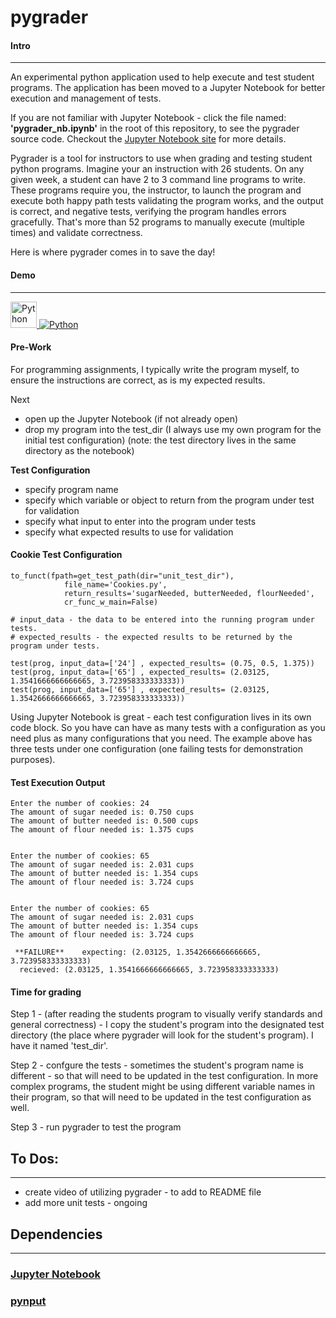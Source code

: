# pygrader
#### Intro
---
An experimental python application used to help execute and test student programs.
The application has been moved to a Jupyter Notebook for better execution and management of tests. 

If you are not familiar with Jupyter Notebook - click the file named: **'pygrader_nb.ipynb'** in the root of this repository, to see the pygrader source code. Checkout the [Jupyter Notebook site](https://jupyter.org/) for more details. 

Pygrader is a tool for instructors to use when grading and testing student python programs. Imagine your an instruction with 26 students. On any given week, a student can have 2 to 3 command line programs to write. These programs require you, the instructor, to launch the program and execute both happy path tests validating the program works, and the output is correct, and negative tests, verifying the program handles errors gracefully. That's more than 52 programs to manually execute (multiple times) and validate correctness. 

Here is where pygrader comes in to save the day!

#### Demo
---


<body>

<a target="_blank" href="https://www.dropbox.com/s/472a36xtvlp9gi5/Pygrader%20Demo.mp4?dl=0">
  <img src="https://2e8ram2s1li74atce18qz5y1-wpengine.netdna-ssl.com/wp-content/uploads/2019/11/shutterstock_1386882278-1-640x427.jpg" alt="Python" height="42" width="42">
</a>

</body>

<a target="_blank" href="https://www.dropbox.com/s/472a36xtvlp9gi5/Pygrader%20Demo.mp4?dl=0">
  <img src="https://2e8ram2s1li74atce18qz5y1-wpengine.netdna-ssl.com/wp-content/uploads/2019/11/shutterstock_1386882278-1-640x427.jpg" alt="Python">
</a>

</body>

#### Pre-Work
For programming assignments, I typically write the program myself, to ensure the instructions are correct, as is my expected results. 

Next
* open up the Jupyter Notebook (if not already open) 
* drop my program into the test_dir (I always use my own program for the initial test configuration)
(note: the test directory lives in the same directory as the notebook)

**Test Configuration**
* specify program name
* specify which variable or object to return from the program under test for validation
* specify what input to enter into the program under tests
* specify what expected results to use for validation
  
#### Cookie Test Configuration
```
to_funct(fpath=get_test_path(dir="unit_test_dir"),
            file_name='Cookies.py',
            return_results='sugarNeeded, butterNeeded, flourNeeded',
            cr_func_w_main=False)

# input_data - the data to be entered into the running program under tests. 
# expected_results - the expected results to be returned by the program under tests. 

test(prog, input_data=['24'] , expected_results= (0.75, 0.5, 1.375))
test(prog, input_data=['65'] , expected_results= (2.03125, 1.3541666666666665, 3.723958333333333))
test(prog, input_data=['65'] , expected_results= (2.03125, 1.3542666666666665, 3.723958333333333))
```

Using Jupyter Notebook is great - each test configuration lives in its own code block. So you have can have as many tests with a configuration as you need plus as many configurations that you need. The example above has three tests under one configuration (one failing tests for demonstration purposes). 

#### Test Execution Output
```
Enter the number of cookies: 24
The amount of sugar needed is: 0.750 cups
The amount of butter needed is: 0.500 cups
The amount of flour needed is: 1.375 cups


Enter the number of cookies: 65
The amount of sugar needed is: 2.031 cups
The amount of butter needed is: 1.354 cups
The amount of flour needed is: 3.724 cups


Enter the number of cookies: 65
The amount of sugar needed is: 2.031 cups
The amount of butter needed is: 1.354 cups
The amount of flour needed is: 3.724 cups

 **FAILURE** 	expecting: (2.03125, 1.3542666666666665, 3.723958333333333)
  recieved: (2.03125, 1.3541666666666665, 3.723958333333333)
 ```

#### Time for grading

Step 1 - (after reading the students program to visually verify standards and general correctness) - I copy the student's program into the designated test directory (the place where pygrader will look for the student's program). I have it named 'test_dir'.

Step 2 - confgure the tests - sometimes the student's program name is different - so that will need to be updated in the test configuration. In more complex programs, the student might be using different variable names in their program, so that will need to be updated in the test configuration as well. 

Step 3 - run pygrader to test the program


## To Dos:
---
* create video of utilizing pygrader - to add to README file
* add more unit tests - ongoing


## Dependencies
---
### [Jupyter Notebook](https://jupyter.org/)

### [pynput](https://pynput.readthedocs.io/en/latest/#)
